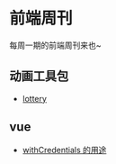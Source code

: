 # 前端周刊
每周一期的前端周刊来也~

## 动画工具包

* [lottery](https://github.com/meetmore/lottery.js)

## vue

* [withCredentials 的用途](https://zhuanlan.zhihu.com/p/65059023)
